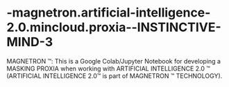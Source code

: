 # -magnetron.artificial-intelligence-2.0.mincloud.proxia--INSTINCTIVE-MIND-3
MAGNETRON ™: This is a Google Colab/Jupyter Notebook for developing a MASKING PROXIA when working with ARTIFICIAL INTELLIGENCE 2.0 ™ (ARTIFICIAL INTELLIGENCE 2.0™ is part of MAGNETRON ™ TECHNOLOGY).

